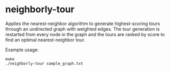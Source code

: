 # neighborly-tour

Applies the nearest-neighbor algorithm to generate highest-scoring tours through an undirected graph with weighted edges.
The tour generation is restarted from every node in the graph and the tours are ranked by score to find an optimal nearest-neighbor tour.

Example usage:

```
make
./neighborly-tour sample_graph.txt
```
